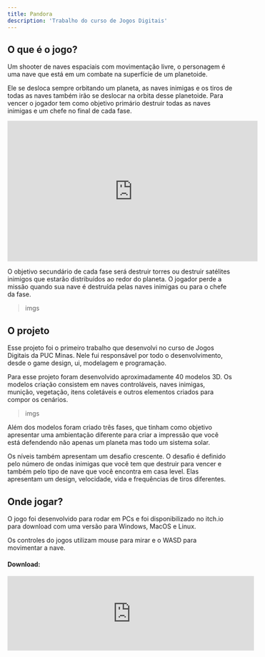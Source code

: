 ```yaml
---
title: Pandora
description: 'Trabalho do curso de Jogos Digitais'
---
```


## O que é o jogo?

Um shooter de naves espaciais com movimentação livre, o personagem é uma nave que está em um combate na superfície de um planetoide.

Ele se desloca sempre orbitando um planeta, as naves inimigas e os tiros de todas as naves também irão se deslocar na orbita desse planetoide. Para vencer o jogador tem como objetivo primário destruir todas as naves inimigas e um chefe no final de cada fase.

<iframe width="560" height="315" src="https://www.youtube.com/embed/rBW2_5Ys4Ms" title="YouTube video player" frameborder="0" allow="accelerometer; clipboard-write; encrypted-media; gyroscope; picture-in-picture" allowfullscreen></iframe>

O objetivo secundário de cada fase será destruir torres ou destruir satélites inimigos que estarão distribuídos ao redor do planeta. O jogador perde a missão quando sua nave é destruída pelas naves inimigas ou para o chefe da fase.

> imgs

## O projeto

Esse projeto foi o primeiro trabalho que desenvolvi no curso de Jogos Digitais da PUC Minas. Nele fui responsável por todo o desenvolvimento, desde o game design, ui, modelagem e programação.

Para esse projeto foram desenvolvido aproximadamente 40 modelos 3D. Os modelos criação consistem em naves controláveis, naves inimigas, munição, vegetação, itens coletáveis e outros elementos criados para compor os cenários.

> imgs

Além dos modelos foram criado três fases, que tinham como objetivo apresentar uma ambientação diferente para criar a impressão que você está defendendo não apenas um planeta mas todo um sistema solar.

Os níveis também apresentam um desafio crescente. O desafio é definido pelo número de ondas inimigas que você tem que destruir para vencer e também pelo tipo de nave que você encontra em casa level. Elas apresentam um design, velocidade, vida e frequências de tiros diferentes.

## Onde jogar?

O jogo foi desenvolvido para rodar em PCs e foi disponibilizado no itch.io para download com uma versão para Windows, MacOS e Linux.

Os controles do jogos utilizam mouse para mirar e o WASD para movimentar a nave.

#### Download:

<iframe src="https://itch.io/embed/701990?bg_color=161a1d&amp;fg_color=d6d6d6&amp;link_color=c71054&amp;border_color=161a1d" width="552" height="167" frameborder="0"><a href="https://jonathanbergson.itch.io/pandora">PANDORA by Jonathan Bergson</a></iframe>
